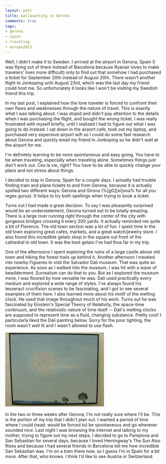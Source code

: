 ```yaml
---
layout: post
title: Gallavanting in Gerona
comments: true
tags:
- gerona
- spain
- traveling
- europe2013
---
```

Well, I didn't make it to Sweden. I arrived at the airport in Gerona, Spain (I was flying out of there instead of Barcelona because Ryanair loves to make travelers' lives more difficult) only to find out that somehow I had purchased a ticket for September 20th instead of August 20th. There wasn't another flight to Jonkoping until August 23rd, which was the last day my friend could host me. So unfortunately it looks like I won't be visiting my Swedish friend this trip.

In my last post, I explained how the lone traveler is forced to confront their own flaws and weaknesses through the nature of travel. This is exactly what I was talking about. I was stupid and didn't pay attention to the details when I was purchasing the flight, and bought the wrong ticket. I was really frustrated with myself briefly, until I realized I had to figure out what I was going to do instead. I sat down in the airport cafe, took out my laptop, and purchased very expensive airport wifi so I could do some fast research about Gerona and quickly email my friend in Jonkoping so he didn't wait at the airport for me.

I'm definitely learning to be more spontaneous and easy going. You have to be when traveling, especially when traveling alone. Sometimes things just don't work out. Ces la vie, right? You have to be able to quickly change your plans and not stress about things.

I decided to stay in Gerona, Spain for a couple days. I actually had trouble finding train and plane tickets to and from Gerona, because it is actually spelled two different ways: Gerona and Girona (%\[gG]\[ei]ona% for all you regex gurus). It helps to try both spellings when trying to book a ticket.

Turns out I had made a great decision. To say I was pleasantly surprised would be an understatement, Gerona turned out to be totally amazing. There is a large river running right through the center of the city with gorgeous bridges crossing it every 200 yards. It actually reminded me quite a bit of Florence. The old town section was a lot of fun. I spent time in the old town exploring great cafes, markets, and a great watch/jewelry store. I also found this incredible gelato shop in the square out front of the cathedral in old town. It was the best gelato I've had thus far in my trip.

One of the afternoons I spent exploring the ruins of a large castle above old town and hiking the forest trails up behind it. Another afternoon I traveled into nearby Figueres to visit the Salvador Dali museum. That was quite an experience. As soon as I walked into the museum, I was hit with a wave of bewilderment. Surrealism can do that to you. But as I explored the museum more, I was floored by how versatile he was. Dali used practically every medium and explored a wide range of styles. I've always found his tesseract crucifixion scenes to be fascinating, and I got to see several examples of them here. I also learned more about his motif of the melting clock. He used that image throughout much of his work. Turns out he was fascinated by Einstein's Special Theory of Relativity, the space-time continuum, and the relativistic nature of time itself -- Dali's melting clocks are supposed to represent time as a fluid, changing substance. Pretty cool! I particularly liked the Dali painting below. Sorry for the poor lighting, the room wasn't well lit and I wasn't allowed to use flash.

<a href="/img/full/dali_painting.jpg"><img alt="Salvador Dali Painting" src="/img/thumb/dali_painting.jpg" height="239" width="319" /></a>

In the two or three weeks after Gerona, I'm not really sure where I'll be. This is the portion of my trip that I didn't plan out. I wanted a period of time where I could (read: would be forced to) be spontaneous and go wherever sounded nice. Last night I was browsing the internet and talking to my mother, trying to figure out my next steps. I decided to go to Pamplona and San Sebastian for several days, because I loved Hemingway's The Sun Also Rises and because I had several friends in Barcelona tell me how incredible San Sebastian was. I'm on a train there now, so I guess I'm in Spain for a bit more. After that, who knows. I think I'd like to see Austria or Switzerland.
